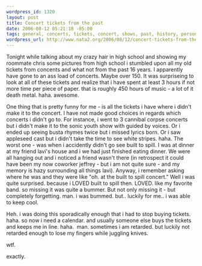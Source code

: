 ```yaml
--- 
wordpress_id: 1320
layout: post
title: Concert tickets from the past
date: 2006-08-12 05:21:18 -05:00
tags: general, concerts, tickets, concert, shows, past, history, personal
wordpress_url: http://www.nata2.org/2006/08/12/concert-tickets-from-the-past/
---
```

Tonight while talking about my crazy hair in high school and showing my roommate chris some pictures from high school i stumbled upon all my old tickets from concents and what not from the past 16 years. I apparently have gone to an ass load of concerts. Maybe over 150. It was surpriseing to look at all of these tickets and realize that i have spent at least 3 hours if not more time per piece of paper. that is roughly 450 hours of music - a lot of it death metal. haha. awesome.

One thing that is pretty funny for me - is all the tickets i have where i didn't make it to the concert. I have not made good choices in regards which concerts i didn't go to. For instance, i went to 3 cannibal corpse concerts but i didn't make it to the sonic youth show with guided by voices. Or i ended up seeing busta rhymes twice but i missed lyrics born. Or i saw appleseed cast but i didn't take the time to see white stripes. haha. The worst one - was when i accidently didn't go see built to spill. I was at dinner at my friend lavi's house and i we had just finished eating dinner. We were all hanging out and i noticed a friend wasn't there (in retrospect it could have been my now coworker jeffrey - but i am not quite sure - and my memory is hazy surrounding all things lavi). Anyway, i remember asking where he was and they were like "oh. at the built to spill concert." Well i was quite surprised. because i LOVED built to spill then. LOVED. like my favorite band. so missing it was quite a bummer. But not only missing it - but completely forgetting. man. i was bummed. but.. luckily for me.. i was able to keep cool.

Heh. i was doing this sporadically enough that i had to stop buying tickets. haha. so now i need a calendar. and usually someone else buys the tickets and keeps me in line. haha.  man. sometimes i am retarded. but luckily not retarded enough to lose my fingers while juggling knives.

wtf.

exactly.

